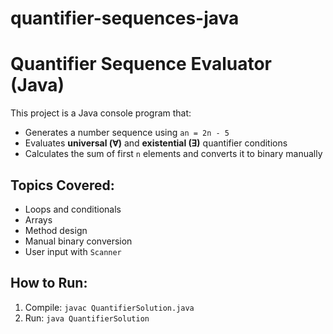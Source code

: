 # quantifier-sequences-java
# Quantifier Sequence Evaluator (Java)

This project is a Java console program that:

- Generates a number sequence using `an = 2n - 5`
- Evaluates **universal (ꓯ)** and **existential (Ǝ)** quantifier conditions
- Calculates the sum of first `n` elements and converts it to binary manually

## Topics Covered:
- Loops and conditionals
- Arrays
- Method design
- Manual binary conversion
- User input with `Scanner`

## How to Run:
1. Compile: `javac QuantifierSolution.java`
2. Run: `java QuantifierSolution`
